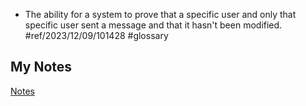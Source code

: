 - The ability for a system to prove that a specific user and only that specific user sent a message and that it hasn't been modified. #ref/2023/12/09/101428 #glossary
## My Notes
[Notes](mynotes/non-repudiation-notes.md)
